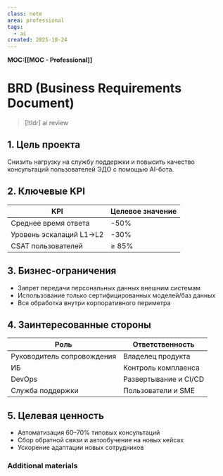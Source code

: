 ```yaml
---
class: note
area: professional
tags:
  - ai
created: 2025-10-24
---
```

**MOC:[[MOC - Professional]]**

# BRD (Business Requirements Document)

> [!tldr] ai review
> 

## 1. Цель проекта

Снизить нагрузку на службу поддержки и повысить качество консультаций пользователей ЭДО с помощью AI-бота.

## 2. Ключевые KPI

| KPI | Целевое значение |
|------|------------------|
| Среднее время ответа | -50% |
| Уровень эскалаций L1→L2 | -30% |
| CSAT пользователей | ≥ 85% |

## 3. Бизнес-ограничения

- Запрет передачи персональных данных внешним системам
- Использование только сертифицированных моделей/баз данных
- Вся обработка внутри корпоративного периметра

## 4. Заинтересованные стороны

| Роль | Ответственность |
|------|------------------|
| Руководитель сопровождения | Владелец продукта |
| ИБ | Контроль комплаенса |
| DevOps | Развертывание и CI/CD |
| Служба поддержки | Пользователи и SME |

## 5. Целевая ценность

- Автоматизация 60–70% типовых консультаций  
- Сбор обратной связи и автообучение на новых кейсах  
- Ускорение адаптации новых сотрудников

### Additional materials